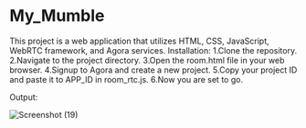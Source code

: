 # My_Mumble
This project is a web application that utilizes HTML, CSS, JavaScript, WebRTC framework, and Agora services.
Installation:
1.Clone the repository. 
2.Navigate to the project directory.
3.Open the room.html file in your web browser. 
4.Signup to Agora and create a new project.
5.Copy your project ID and paste it to APP_ID in room_rtc.js.
6.Now you are set to go.

Output:


![Screenshot (19)](https://github.com/Mayank-Rai94/My-Mumble/assets/143496213/40a5eb5b-54eb-42c2-a277-189daa094254)

